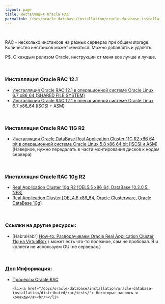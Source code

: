 ```yaml
---
layout: page
title: Инсталляция Oracle RAC
permalink: /docs/oracle-database/installation/oracle-database-installation/distributed/rac/
---
```


<br/>

RAC - несколько инстансов на разных серверах при общем storage. Количество инстансов может меняться. Можно добавлять и удалять.


P$. С каждым релизом Oracle, инструкции от меня все лучше и лучше.

<br/>

### Инсталляция Oracle RAC 12.1

<ul>
	<li><a href="/docs/oracle-database/installation/oracle-database-installation/distributed/rac/linux/6.7/oracle/12.1/shared-file-system/">Инсталляция Oracle RAC 12.1 в операционной системе Oracle Linux 6.7 x86_64 (SHARED FILE SYSTEM)</a></li>
	<li><a href="/docs/oracle-database/installation/oracle-database-installation/distributed/rac/linux/6.7/oracle/12.1/iscsi-asm/">Инсталляция Oracle RAC 12.1 в операционной системе Oracle Linux 6.7 x86_64 (ISCSI + ASM)</a></li>

</ul>


<br/>

### Инсталляция Oracle RAC 11G R2


<ul>
	<li><a href="/docs/oracle-database/installation/oracle-database-installation/distributed/rac/linux/5.8/oracle/11.2/">Инсталляция Oracle DataBase Real Application Cluster 11G R2 x86 64 bit в операционной системе Oracle Linux 5.8 x86 64 bit [iSCSI и ASM]</a> (Наверное, нужно передалать в части монтирования дисков к нодам сервера)</li>

</ul>


<br/>

### Инсталляция Oracle RAC 10g R2

<ul>
	<li><a href="http://odba.ru/showthread.php?t=412">Real Application Cluster 10g R2 [OEL5.5 x86_64, DataBase 10.2.0.5., NFS]</a></li>
	<li><a href="https://odba.ru/showthread.php?t=370">Real Application Cluster [OEL4.8 x86_64, Oracle Clusterware, Oracle DataBase 10g]</a></li>
</ul>



<br/>

### Ссылки на другие ресурсы:

<ul>
	<li>[HabraHabr] <a href="http://habrahabr.ru/post/233801/">How-to: Разворачиваем Oracle Real Application Cluster 11g на VirtualBox</a> ( может есть что-то полезное, сам не пробовал. Я и коллеги не используем GUI не серверах.)</li>
</ul>



<br/>

### Доп Информация:

<ul>
    <li><a href="/docs/oracle-database/installation/oracle-database-installation/distributed/rac/process/">Процессы Oracle RAC</a><br/></li>

    <li><a href="/docs/oracle-database/installation/oracle-database-installation/distributed/rac/tests/"> Некоторые запросы и команды</a><br/></li>
</ul>
